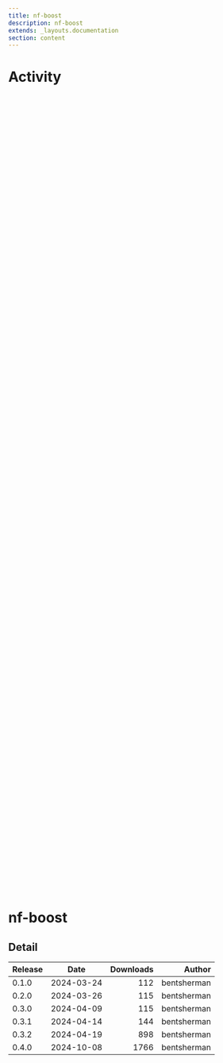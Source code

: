 ```yaml
---
title: nf-boost
description: nf-boost
extends: _layouts.documentation
section: content
---
```


# Activity

<div style="position: relative; height:40vh; width:80vw">
    <canvas id="releases"></canvas>
</div>
<script type="module" src="docs/nf-boost/nf-boost.js"></script>

# nf-boost
            

## Detail

| Release                               | Date | Downloads                        | Author |
| :------------ | :---------: | ------: | -----------: |
 | 0.1.0 | 2024-03-24 | 112 | bentsherman |
 | 0.2.0 | 2024-03-26 | 115 | bentsherman |
 | 0.3.0 | 2024-04-09 | 115 | bentsherman |
 | 0.3.1 | 2024-04-14 | 144 | bentsherman |
 | 0.3.2 | 2024-04-19 | 898 | bentsherman |
 | 0.4.0 | 2024-10-08 | 1766 | bentsherman |
